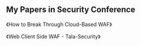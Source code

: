 ## My Papers in Security Conference



《How to Break Through Cloud-Based WAF》 




《Web Client Side WAF - Tala-Security》


